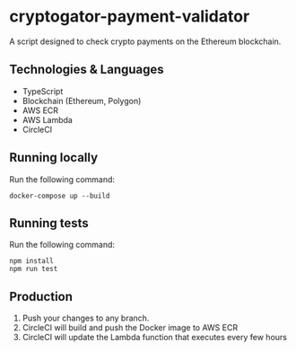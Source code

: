 # cryptogator-payment-validator

A script designed to check crypto payments on the Ethereum blockchain.

## Technologies & Languages

- TypeScript
- Blockchain (Ethereum, Polygon)
- AWS ECR
- AWS Lambda
- CircleCI

## Running locally

Run the following command:

```
docker-compose up --build
```

## Running tests

Run the following command:

```
npm install
npm run test
```

## Production

1. Push your changes to any branch.
2. CircleCI will build and push the Docker image to AWS ECR
3. CircleCI will update the Lambda function that executes every few hours
